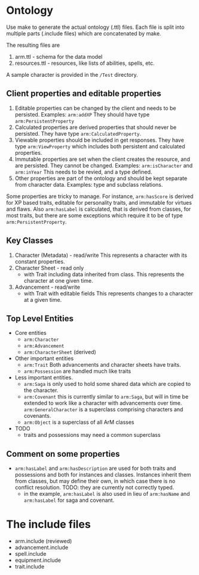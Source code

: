 # Ontology

Use make to generate the actual ontology (.ttl) files.
Each file is split into multiple parts (.include files) which are
concatenated by make.

The resulting files are
1. arm.ttl - schema for the data model
2. resources.ttl - resources, like lists of abilities, spells, etc.

A sample character is provided in the `/Test` directory.

## Client properties and editable properties

1.  Editable properties can be changed by the client and needs to
   be persisted.
   Examples: `arm:addXP`
   They should have type `arm:PersistentProperty` 
2.  Calculated properties are derived properties that should never 
   be persisted.
   They have type `arm:CalculatedProperty`.
3. Viewable properties should be included in get responses. 
   They have type `arm:ViewProperty` which includes 
   both persistent and calculated properties.
3. Immutable properties are set when the client creates the resource,
   and are persisted.  They cannot be changed.
   Examples: `arm:isCharacter` and `arm:inYear`
   This needs to be revied, and a type defined.
4. Other properties are part of the ontology and should be kept separate
   from character data.
   Examples: type and subclass relations.

Some properties are tricky to manage.  For instance, `arm:hasScore` is
derived for XP based traits, editable for personality traits, and
immutable for virtues and flaws.
Also `arm:hasLabel` is calculated, that is derived from classes, for
most traits, but there are some exceptions which require it to be
of type `arm:PersistentProperty`.

## Key Classes

1.  Character (Metadata) - read/write
    This represents a character with its constant properties.
2.  Character Sheet - read only
    - with Trait including data inherited from class.
    This represents the character at one given time.
3.  Advancement - read/write
    - with Trait with editable fields
    This represents changes to a character at a given time.

## Top Level Entities

+ Core entities
    + `arm:Character`
    + `arm:Advancement`
    + `arm:CharacterSheet` (derived)
+ Other important entities
    + `arm:Trait` Both advancements and character sheets have traits.
    + `arm:Possession` are handled much like traits
+ Less important entities.  
    + `arm:Saga` is only used to hold some shared data which are 
       copied to the character.
    + `arm:Covenant` this is currently similar to `arm:Saga`, but
      will in time be extended to work like a character with advancements
      over time.  `arm:GeneralCharacter` is a superclass comprising
      characters and covenants.
    + `arm:Object` is a superclass of all ArM classes
+ TODO
    + traits and possessions may need a common superclass

## Comment on some properties

+ `arm:hasLabel` and `arm:hasDescription` are used for both
  traits and possessions and both for instances and classes.
  Instances inherit them from classes, but may define their own,
  in which case there is no conflict resolution.
  TODO: they are currently not correctly typed.
    - in the example, `arm:hasLabel` is also used in lieu of
      `arm:hasName` and `arm:hasLabel` for saga and covenant.

# The include files

- arm.include  (reviewed)
- advancement.include
- spell.include
- equipment.include
- trait.include

